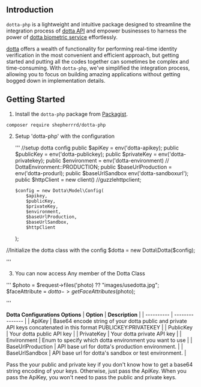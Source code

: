 ## Introduction

`dotta-php` is a lightweight and intuitive package designed to streamline the integration process of [dotta API][dottaapidoc] and empower businesses to harness the power of [dotta biometric service][dottawebsite] effortlessly.

[dotta][dottawebsite] offers a wealth of functionality for performing real-time identity verification in the most convenient and efficient approach, but getting started and putting all the codes together can sometimes be complex and time-consuming. With `dotta-php`, we've simplified the integration process, allowing you to focus on building amazing applications without getting bogged down in implementation details.

## Getting Started

1. Install the `dotta-php` package from [Packagist][packagistlink].

```
composer require shepherrrd/dotta-php
```

2.  Setup 'dotta-php' with the configuration

    '''
    //setup dotta config
    public $apiKey = env('dotta-apikey);
    public $publicKey = env('dotta-publickey);
    public $privateKey = env('dotta-privatekey);
    public $environment = env('dotta-environment) // DottaEnvironment::PRODUCTION;
    public $baseUrlProduction = env('dotta-produrl);
    public $baseUrlSandbox env('dotta-sandboxurl');
    public $httpClient = new client() //guzzlehttpclient;

        $config = new Dotta\Model\Config(
            $apikey,
            $publicKey,
            $privateKey,
            $environment,
            $baseUrlProduction,
            $baseUrlSandbox,
            $httpClient

    );

//Initialize the dotta class with the config
$dotta = new Dotta\Dotta($config);

'''

3. You can now access Any member of the Dotta Class

'''
$photo = $request->files('photo) ?? "images/usedotta.jpg";
$faceAttribute = $dotta->getFaceAttributes($photo);

'''

**Dotta Configurations Options**
| **Option** | **Description** |
| ---------- | --------------- |
| ApiKey | Base64 encode string of your dotta public and private API keys concatenated in this format PUBLICKEY:PRIVATEKEY |
| PublicKey | Your dotta public API key |
| PrivateKey | Your dotta private API key |
| Environment | Enum to specify which dotta environment you want to use |
| BaseUrlProduction | API base url for dotta's production environment. |
| BaseUrlSandbox | API base url for dotta's sandbox or test environment. |

Pass the your public and private key if you don't know how to get a base64 string encoding of your keys. Otherwise, just pass the ApiKey. When you pass the ApiKey, you won't need to pass the public and private keys.

[dottawebsite]: https://withdotta.com
[dottaapidoc]: https://docs.withdotta.com
[packagistlink]: https::packagist.com/shepherrrd/dotta-php
